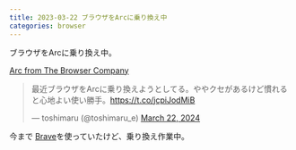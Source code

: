 ```yaml
---
title: 2023-03-22 ブラウザをArcに乗り換え中
categories: browser
---
```


ブラウザをArcに乗り換え中。

[Arc from The Browser Company](https://arc.net/)

<blockquote class="twitter-tweet"><p lang="ja" dir="ltr">最近ブラウザをArcに乗り換えようとしてる。ややクセがあるけど慣れると心地よい使い勝手。<a href="https://t.co/jcpiJodMiB">https://t.co/jcpiJodMiB</a></p>&mdash; toshimaru (@toshimaru_e) <a href="https://twitter.com/toshimaru_e/status/1771320884516790319?ref_src=twsrc%5Etfw">March 22, 2024</a></blockquote> <script async src="https://platform.twitter.com/widgets.js" charset="utf-8"></script>

今まで [Brave](https://brave.com/)を使っていたけど、乗り換え作業中。
